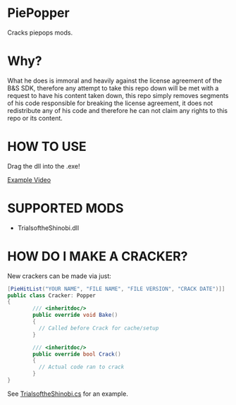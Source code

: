 # PiePopper
 Cracks piepops mods.
 
 # Why?
What he does is immoral and heavily against the license agreement of the B&S SDK, therefore any attempt to take this repo down will be met with a request to have his content taken down, this repo simply removes segments of his code responsible for breaking the license agreement, it does not redistribute any of his code and therefore he can not claim any rights to this repo or its content.

# HOW TO USE
Drag the dll into the .exe!

[Example Video](https://i.imgur.com/tHvhmNk.mp4)

# SUPPORTED MODS
- TrialsoftheShinobi.dll

# HOW DO I MAKE A CRACKER?
New crackers can be made via just:
```cs
[PieHitList("YOUR NAME", "FILE NAME", "FILE VERSION", "CRACK DATE")]]
public class Cracker: Popper
{
        /// <inheritdoc/>
        public override void Bake()
        {
          // Called before Crack for cache/setup
        }

        /// <inheritdoc/>
        public override bool Crack()
        {
          // Actual code ran to crack
        }
}
```
See [TrialsoftheShinobi.cs](https://github.com/imememani/PiePopper/blob/main/Scripts/Crackers/TrialsoftheShinobi.cs) for an example.
